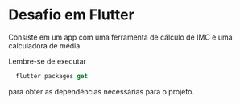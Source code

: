 # Desafio em Flutter

Consiste em um app com uma ferramenta de cálculo de IMC e uma calculadora de média.

Lembre-se de executar 

```dart
  flutter packages get
```


para obter as dependências necessárias para o projeto. 


